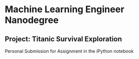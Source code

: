 # Machine Learning Engineer Nanodegree
## Project: Titanic Survival Exploration
Personal Submission for Assignment in the iPython notebook
